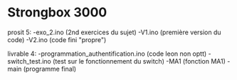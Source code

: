 # Strongbox 3000

prosit 5:
  -exo_2.ino (2nd exercices du sujet)
  -V1.ino (première version du code)
  -V2.ino (code fini "propre")

livrable 4:
  -programmation_authentification.ino (code leon non optt)
  -switch_test.ino (test sur le fonctionnement du switch)
  -MA1 (fonction MA1)
  -main (programme final)
